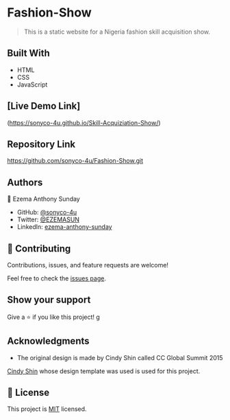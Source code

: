 # Fashion-Show

> This is a static website for a Nigeria fashion skill acquisition show.

## Built With

- HTML
- CSS
- JavaScript

## [Live Demo Link]

(https://sonyco-4u.github.io/Skill-Acquiziation-Show/)

## Repository Link

https://github.com/sonyco-4u/Fashion-Show.git

## Authors

👤 Ezema Anthony Sunday

- GitHub: [@sonyco-4u](https://github.com/sonyco-4u)
- Twitter: [@EZEMASUN](https://twitter.com/EZEMASUN)
- LinkedIn: [ezema-anthony-sunday](https://www.linkedin.com/in/sunday-anthony-ezema/)

## 🤝 Contributing

Contributions, issues, and feature requests are welcome!

Feel free to check the [issues page](../../issues/).

## Show your support

Give a ⭐️ if you like this project!
g

## Acknowledgments

- The original design is made by Cindy Shin called CC Global Summit 2015

[Cindy Shin](https://www.behance.net/gallery/29845175/CC-Global-Summit-2015) whose design template was used is used for this project.

## 📝 License

This project is [MIT](./MIT.md) licensed.
